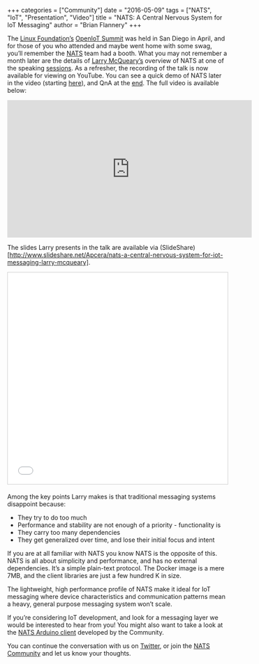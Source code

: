 +++
categories = ["Community"]
date = "2016-05-09"
tags = ["NATS", "IoT", "Presentation", "Video"]
title = "NATS: A Central Nervous System for IoT Messaging"
author = "Brian Flannery"
+++

The [Linux Foundation’s](https://twitter.com/linuxfoundation) [OpenIoT Summit](http://events.linuxfoundation.org/events/openiot-summit/program/about) was held in San Diego in April, and for those of you who attended and maybe went home with some swag, you’ll remember the [NATS](http://www.nats.io) team had a booth. What you may not remember a month later are the details of [Larry McQueary’s](https://github.com/mcqueary) overview of NATS at one of the speaking [sessions](http://sched.co/6DBE). As a refresher, the recording of the talk is now available for viewing on YouTube. You can see a quick demo of NATS later in the video (starting [here](https://youtu.be/6uPopWEdldU?t=32m42s)), and QnA at the [end](https://youtu.be/6uPopWEdldU?t=38m30s). The full video is available below:

<div class="embed-responsive embed-responsive-16by9">
  <iframe width="560" height="315" src="https://www.youtube.com/embed/6uPopWEdldU" frameborder="0" allowfullscreen></iframe>
</div>

The slides Larry presents in the talk are available via (SlideShare)[http://www.slideshare.net/Apcera/nats-a-central-nervous-system-for-iot-messaging-larry-mcqueary].

<iframe src="//www.slideshare.net/slideshow/embed_code/key/8ASh85n4erfhQa" width="595" height="485" frameborder="0" marginwidth="0" marginheight="0" scrolling="no" style="border:1px solid #CCC; border-width:1px; margin-bottom:5px; max-width: 100%;" allowfullscreen></iframe>

Among the key points Larry makes is that traditional messaging systems disappoint because:

* They try to do too much
* Performance and stability are not enough of a priority - functionality is
* They carry too many dependencies
* They get generalized over time, and lose their initial focus and intent

If you are at all familiar with NATS you know NATS is the opposite of this. NATS is all about simplicity and performance, and has no external dependencies. It’s a simple plain-text protocol. The Docker image is a mere 7MB, and the client libraries are just a few hundred K in size.

The lightweight, high performance profile of NATS make it ideal for IoT messaging where device characteristics and communication patterns mean a heavy, general purpose messaging system won’t scale.

If you’re considering IoT development, and look for a messaging layer we would be interested to hear from you! You might also want to take a look at the [NATS Arduino client](http://nats.io/download/joshglendenning/arduino-nats/) developed by the Community.


You can continue the conversation with us on [Twitter](https://twitter.com/nats_io), or join the [NATS Community](http://nats.io/community/) and let us know your thoughts.
